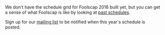 We don't have the schedule grid for Foolscap 2016 built yet, but you can get a sense of what Foolscap is like by looking at [past schedules](/past-schedules/).

Sign up for our [mailing list](http://foolscap.us1.list-manage.com/subscribe?u=b53b9cb1a532a60b0f4675146&id=f87307be68) to be notified when this year's schedule is posted.